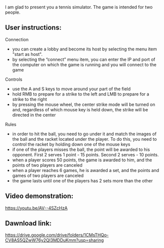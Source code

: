 I am glad to present you a tennis simulator. The game is intended for two people.

User instructions:
-
Connection
- you can create a lobby and become its host by selecting the menu item "start as host".
- by selecting the “connect” menu item, you can enter the IP and port of the computer on which the game is running and you will connect to the game
  
Controls
- use the A and S keys to move around your part of the field
- hold RMB to prepare for a strike to the left and LMB to prepare for a strike to the right
- by pressing the mouse wheel, the center strike mode will be turned on and, regardless of which mouse key is held down, the strike will be directed in the center

Rules
- in order to hit the ball, you need to go under it and match the images of the ball and the racket located under the player. To do this, you need to control the racket by holding down one of the mouse keys
- if one of the players misses the ball, the point will be awarded to his opponent. First 2 serves 1 point - 15 points. Second 2 serves - 10 points.
- when a player scores 50 points, the game is awarded to him, and the points of two players are canceled
- when a player reaches 6 games, he is awarded a set, and the points and games of two players are canceled
- the game lasts until one of the players has 2 sets more than the other

Video demonstration:
-
https://youtu.be/AV--4SZcHzA

Dawnload link:
-
https://drive.google.com/drive/folders/1CMsTHQo-CV8AS5QZwW76y2QI3MDDuKmm?usp=sharing
